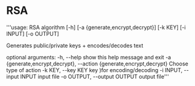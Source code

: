 # RSA

'''usage: RSA algorithm [-h] [-a {generate,encrypt,decrypt}] [-k KEY] [-i INPUT]
                     [-o OUTPUT]

Generates public/private keys + encodes/decodes text

optional arguments:
  -h, --help            show this help message and exit
  -a {generate,encrypt,decrypt}, --action {generate,encrypt,decrypt}
                        Choose type of action
  -k KEY, --key KEY     key )for encoding/decoding
  -i INPUT, --input INPUT
                        input file
  -o OUTPUT, --output OUTPUT
                        output file'''
